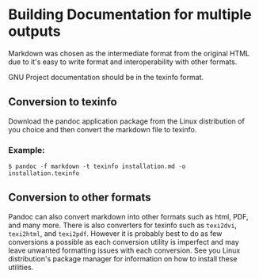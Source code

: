 # Building Documentation for multiple outputs

Markdown was chosen as the intermediate format from the original HTML due to it's easy to write format and interoperability with other formats.

GNU Project documentation should be in the texinfo format.

## Conversion to texinfo

Download the pandoc application package from the Linux distribution of you choice and then convert the markdown file to texinfo.

### Example:
```
$ pandoc -f markdown -t texinfo installation.md -o installation.texinfo
```

## Conversion to other formats

Pandoc can also convert markdown into other formats such as html, PDF, and many more. There is also converters for texinfo such as `texi2dvi`, `texi2html`, and `texi2pdf`. However it is probably best to do as few conversions a possible as each conversion utility is imperfect and may leave unwanted formatting issues with each conversion. See you Linux distribution's package manager for information on how to install these utilities.
